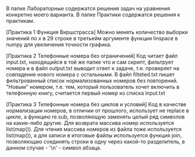 В папке Лабораторные содержатся решения задач на уравнения конкретно моего варианта.
В папке Практики содержатся решения к практикам.

[Практика 1 Функция Виршстрасса]
Можно менять количество выборки значений по x в 29 строке в третьейм аргументе функции linspace в numpy для увеличения точности графика.

[Практика 2 Телефонные номера без ограничений]
Код читает файл input.txt, находящийся в той же папке что и сам скрипт, фильтрует номера и в файл output.txt выводит ответ к задаче,
т.е. проверяет на совпадение нового номера с остальными.
В файл filteted.txt пишет фильтрованный список нормализованных номеров без повторений.
"Новым" номером, т.е. тем, который пользователь хочет включить в телефонную книгу, считается первый номер из списка input.txt

[Практика 3 Телефонные номера без циклов и условий]
Код в качестве нормализации номеров, в отличии от прошлого, использует не replace в цикле, а функцию re.sub, позволяющую заменять целый ряд символов на какие-либо другие. Для возврата массива номер используется list(map()).
Для чтения массива номеров из файла тоже используется list(map()), а для записи в итоговые файлы используется функция join, позволяющаю соединять строки в одну через какой-то разделитель, в данном случае - '\n' - символ абзаца.
